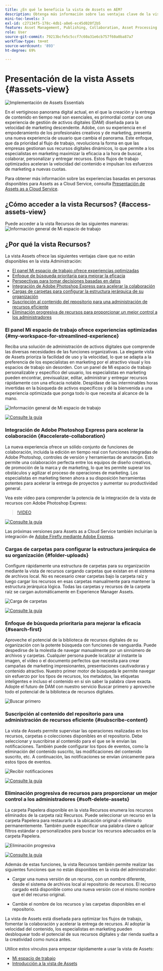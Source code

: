 ```yaml
---
title: ¿En qué le beneficia la vista de Assets en AEM?
description: Obtenga más información sobre las ventajas clave de la vista de Assets en AEM. Adobe, con su experiencia en el empoderamiento de los profesionales creativos y de marketing, presenta una nueva experiencia de usuario que cambia el panorama.
mini-toc-levels: 3
exl-id: c27134f5-178c-4db1-a8e6-ec45d020f2b5
feature: Asset Management, Publishing, Collaboration, Asset Processing
role: User
source-git-commit: 79213bcfe5c5ccf7c60a31e6cb757f60a0ba87a7
workflow-type: tm+mt
source-wordcount: '893'
ht-degree: 69%

---
```


# Presentación de la vista Assets {#assets-view}

![Implementación de Assets Essentials](assets/banner-image.jpg)

En el vertiginoso panorama digital actual, en el que la creación y la entrega de contenido en tiempo real son esenciales, es primordial contar con una experiencia de gestión de activos digitales (DAM) diseñada para la velocidad de marketing descendente. Adobe, con su experiencia en el empoderamiento de los profesionales creativos y de marketing, presenta una nueva experiencia de usuario que cambia el panorama. Este enfoque, que da prioridad al flujo de trabajo, revoluciona la forma en que las empresas gestionan sus recursos digitales dinámicos, lo que permite a los especialistas en marketing maximizar la eficacia a la hora de buscar, colaborar, personalizar y entregar recursos. Estos flujos de trabajo optimizados aceleran la velocidad del contenido e impulsan los esfuerzos de marketing a nuevas cuotas.

Para obtener más información sobre las experiencias basadas en personas disponibles para Assets as a Cloud Service, consulta [Presentación de Assets as a Cloud Service](/help/assets/overview.md#persona-based-experiences).

## ¿Cómo acceder a la vista Recursos? {#access-assets-view}

Puede acceder a la vista Recursos de las siguientes maneras:
![Información general de Mi espacio de trabajo](assets/assets-view.png)

<!--

* **Toggle in Admin view**

    * Log into [!DNL Experience Manager] using Cloud Manager.
    * Navigate to **[!UICONTROL Assets]** > **[!UICONTROL Files]**.
    * Click the profile icon on the top right corner.
    * Click **[!UICONTROL Switch View]** from the **[!UICONTROL Profile Settings]** section.
    Repeat these steps to switch back to the Admin view.

* **Product Switcher**
    * Log into [!DNL Experience Manager] and click ![Product selector](assets/waffle-icon.svg).
    * Select **[!UICONTROL Experience Manager Assets]** to access the Assets view.
    * Select **[!UICONTROL Experience Manager]** to access the Admin view.

* **Quick Links** 
    * Log into experience.adobe.com.
    * Click **[!UICONTROL Experience Manager Assets]** to access the Assets view.
    * Click **[!UICONTROL Experience Manager Assets]** to access the Assets view.

    -->

## ¿Por qué la vista Recursos?

La vista Assets ofrece las siguientes ventajas clave que no están disponibles en la vista Administración:

* [El panel Mi espacio de trabajo ofrece experiencias optimizadas](#my-workspace-for-streamlined-experience)
* [Enfoque de búsqueda prioritaria para mejorar la eficacia](#search-first)
* [Perspectivas para tomar decisiones basadas en datos](#insights-data)
* [Integración de Adobe Photoshop Express para acelerar la colaboración](#accelerate-collaboration)
* [Cargas de carpetas para configurar la estructura jerárquica de su organización](#folder-uploads)
* [Suscripción al contenido del repositorio para una administración de recursos eficiente](#subscribe-content)
* [Eliminación progresiva de recursos para proporcionar un mejor control a los administradores](#soft-delete-assets)

### El panel Mi espacio de trabajo ofrece experiencias optimizadas {#my-workspace-for-streamlined-experience}

Reciba una solución de administración de activos digitales que comprende las diversas necesidades de las funciones organizativas. La elegante vista de Assets prioriza la facilidad de uso y la velocidad, lo que se adapta a la preferencia de los especialistas en marketing por el atractivo visual y los espacios de trabajo sin desorden. Con un panel de Mi espacio de trabajo personalizable y específico del usuario, los especialistas en marketing pueden encontrar, previsualizar, editar, administrar y entregar recursos rápidamente con una eficacia notable. Despídase de las interminables horas invertidas en la búsqueda de activos específicos y dé la bienvenida a una experiencia optimizada que ponga todo lo que necesita al alcance de la mano.

![Información general de Mi espacio de trabajo](assets/my-workspace-demo.gif)

[![Consulte la guía](assets/see-the-guide-sm.png)](my-workspace-assets-view.md)

<!--

### Insights to take data-driven decisions {#insights-data}

To keep pace with content velocity, actionable insights are essential. The Assets view offers advanced insights within the My Workspace, providing valuable data on asset performance, audience usage, and engagements. Marketers can make data-driven decisions, optimize content strategies, and refine their downstream delivery to achieve optimal results. With access to meaningful insights, businesses can stay ahead of the competition and drive exceptional outcomes.

![Insights overview](assets/insights-overview.gif)

[![See the Guide](assets/see-the-guide-sm.png)](manage-reports-assets-view.md#view-live-statistics)

-->

### Integración de Adobe Photoshop Express para acelerar la colaboración {#accelerate-collaboration}

La nueva experiencia ofrece un sólido conjunto de funciones de colaboración, incluida la edición en tiempo real con funciones integradas de Adobe Photoshop, controles de versión y herramientas de anotación. Esto permite una colaboración perfecta entre los equipos de diseño creativos, de promoción de la marca y de marketing, lo que les permite superar los obstáculos y agilizar el proceso de operaciones de marketing. Los especialistas en marketing tienen ahora a su disposición herramientas potentes para acelerar la entrega de proyectos y aumentar su productividad general.

Vea este vídeo para comprender la potencia de la integración de la vista de recursos con Adobe Photoshop Express:

>[!VIDEO](https://video.tv.adobe.com/v/3420922)

[![Consulte la guía](assets/see-the-guide-sm.png)](edit-images-assets-view.md)

Las próximas versiones para Assets as a Cloud Service también incluirían la integración de [Adobe Firefly mediante Adobe Express](https://firefly.adobe.com/?gclid=EAIaIQobChMIlZeKuNfj_wIVeyCtBh3e5g2cEAAYASAAEgL56_D_BwE&sdid=JM4FW6VL&mv=search&mv2=paidsearch&ef_id=EAIaIQobChMIlZeKuNfj_wIVeyCtBh3e5g2cEAAYASAAEgL56_D_BwE:G:s&s_kwcid=AL!3085!3!652077237594!e!!g!!adobe%20firefly!19870733758!148140507838).

### Cargas de carpetas para configurar la estructura jerárquica de su organización {#folder-uploads}

Configure rápidamente una estructura de carpetas para su organización mediante la vista de recursos cargando carpetas que existan en el sistema de archivos local. No es necesario crear carpetas bajo la carpeta raíz y luego cargar los recursos en esas carpetas manualmente para mantener la estructura jerárquica lógica. Todas las carpetas y recursos de la carpeta raíz se cargan automáticamente en Experience Manager Assets.

![Carga de carpetas](assets/folder-uploads.gif)

[![Consulte la guía](assets/see-the-guide-sm.png)](add-delete-assets-view.md)

### Enfoque de búsqueda prioritaria para mejorar la eficacia {#search-first}

Aproveche el potencial de la biblioteca de recursos digitales de su organización con la potente búsqueda con funciones de vanguardia. Puede despedirse de la molestia de navegar manualmente por un sinnúmero de archivos y carpetas. Cualquier persona puede localizar al instante la imagen, el vídeo o el documento perfectos que necesita para crear campañas de marketing impresionantes, presentaciones cautivadoras y contenido atractivo. Nuestro primer motor de búsqueda le permite navegar sin esfuerzo por los tipos de recursos, los metadatos, las etiquetas inteligentes e incluso el contenido en sí sin saber la palabra clave exacta. Adopte el futuro de DAM con nuestro servicio Buscar primero y aproveche todo el potencial de la biblioteca de recursos digitales.

![Buscar primero](assets/search-first.gif)

### Suscripción al contenido del repositorio para una administración de recursos eficiente {#subscribe-content}

La vista de Assets permite supervisar las operaciones realizadas en los recursos, carpetas o colecciones disponibles en el repositorio. Debe seleccionar y suscribirse al contenido para el que se le envían las notificaciones. También puede configurar los tipos de eventos, como la eliminación del contenido suscrito, las modificaciones del contenido suscrito, etc. A continuación, las notificaciones se envían únicamente para estos tipos de eventos.

![Recibir notificaciones](assets/notifications.gif)

[![Consulte la guía](assets/see-the-guide-sm.png)](manage-notifications-assets-view.md)

### Eliminación progresiva de recursos para proporcionar un mejor control a los administradores {#soft-delete-assets}

La carpeta Papelera disponible en la vista Recursos enumera los recursos eliminados de la carpeta raíz Recursos. Puede seleccionar un recurso en la carpeta Papelera para restaurarlo a la ubicación original o eliminarlo permanentemente. También puede especificar una palabra clave o aplicar filtros estándar o personalizados para buscar los recursos adecuados en la carpeta Papelera.

![Eliminación progresiva](assets/soft-delete.gif)

[![Consulte la guía](assets/see-the-guide-sm.png)](navigate-assets-view.md)

Además de estas funciones, la vista Recursos también permite realizar las siguientes funciones que no están disponibles en la vista del administrador:

* Cargar una nueva versión de un recurso, con un nombre diferente, desde el sistema de archivos local al repositorio de recursos. El recurso cargado está disponible como una nueva versión con el mismo nombre que el del recurso original.

* Cambie el nombre de los recursos y las carpetas disponibles en el repositorio.

La vista de Assets está diseñada para optimizar los flujos de trabajo, fomentar la colaboración y acelerar la entrega de recursos. Al adoptar la velocidad del contenido, los especialistas en marketing pueden desbloquear todo el potencial de sus recursos digitales y dar rienda suelta a la creatividad como nunca antes.


Utilice estos vínculos para empezar rápidamente a usar la vista de Assets:

* [Mi espacio de trabajo](/help/assets/my-workspace-assets-view.md)
* [Introducción a la vista de Assets](/help/assets/get-started-assets-view.md)
